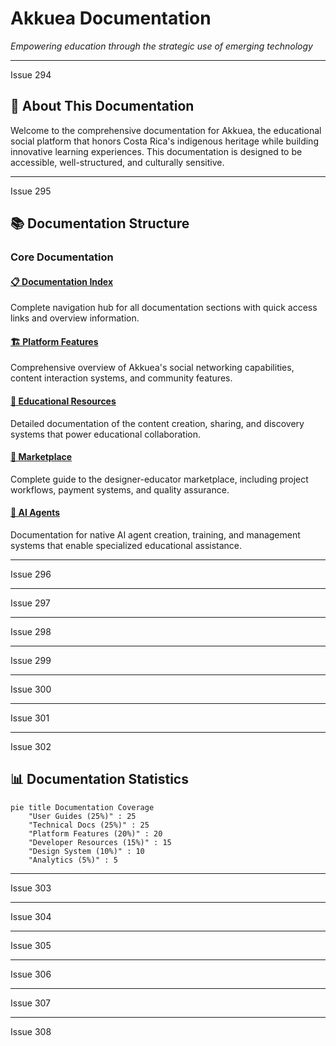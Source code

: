 # Akkuea Documentation

*Empowering education through the strategic use of emerging technology*

---

Issue 294
## 🦅 About This Documentation

Welcome to the comprehensive documentation for Akkuea, the educational social platform that honors Costa Rica's indigenous heritage while building innovative learning experiences. This documentation is designed to be accessible, well-structured, and culturally sensitive.

---

Issue 295
<!-- Make the changes from issue number 295 here. Thank you for contributing to Akkuea! -->


## 📚 Documentation Structure

### Core Documentation

#### [📋 Documentation Index](index.md)
Complete navigation hub for all documentation sections with quick access links and overview information.

#### [🏗️ Platform Features](features/README.md)
Comprehensive overview of Akkuea's social networking capabilities, content interaction systems, and community features.

#### [📖 Educational Resources](educational-resources/README.md)
Detailed documentation of the content creation, sharing, and discovery systems that power educational collaboration.

#### [🛒 Marketplace](marketplace/README.md)
Complete guide to the designer-educator marketplace, including project workflows, payment systems, and quality assurance.

#### [🤖 AI Agents](ai-agents/README.md)
Documentation for native AI agent creation, training, and management systems that enable specialized educational assistance.




---

Issue 296
<!-- Make the changes from issue number 296 here. Thank you for contributing to Akkuea! -->

---

Issue 297
<!-- Make the changes from issue number 297 here. Thank you for contributing to Akkuea! -->

---

Issue 298
<!-- Make the changes from issue number 298 here. Thank you for contributing to Akkuea! -->

---

Issue 299
<!-- Make the changes from issue number 299 here. Thank you for contributing to Akkuea! -->

---

Issue 300
<!-- Make the changes from issue number 300 here. Thank you for contributing to Akkuea! -->

---

Issue 301
<!-- Make the changes from issue number 301 here. Thank you for contributing to Akkuea! -->

---

Issue 302
<!-- Make the changes from issue number 302 here. Thank you for contributing to Akkuea! -->


## 📊 Documentation Statistics

```mermaid
pie title Documentation Coverage
    "User Guides (25%)" : 25
    "Technical Docs (25%)" : 25
    "Platform Features (20%)" : 20
    "Developer Resources (15%)" : 15
    "Design System (10%)" : 10
    "Analytics (5%)" : 5
```

---

Issue 303
<!-- Make the changes from issue number 303 here. Thank you for contributing to Akkuea! -->

---

Issue 304
<!-- Make the changes from issue number 304 here. Thank you for contributing to Akkuea! -->

---

Issue 305
<!-- Make the changes from issue number 305 here. Thank you for contributing to Akkuea! -->

---

Issue 306
<!-- Make the changes from issue number 306 here. Thank you for contributing to Akkuea! -->

---

Issue 307
<!-- Make the changes from issue number 307 here. Thank you for contributing to Akkuea! -->

---

Issue 308
<!-- Make the changes from issue number 308 here. Thank you for contributing to Akkuea! -->

